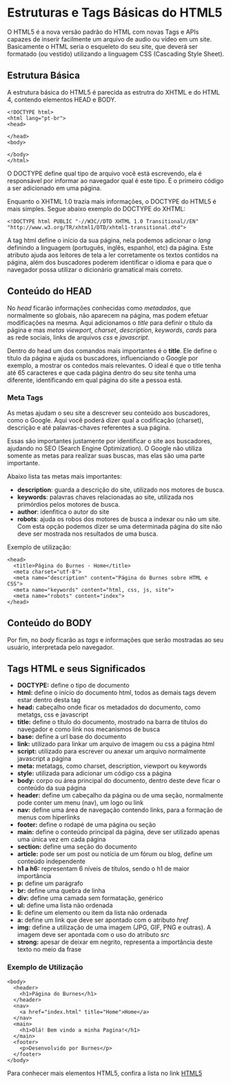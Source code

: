 # Estruturas e Tags Básicas do HTML5

O HTML5 é a nova versão padrão do HTML com novas Tags e APIs capazes de inserir facilmente um arquivo de audio ou vídeo em um site. Basicamente o HTML seria o esqueleto do seu site, que deverá ser formatado (ou vestido) utilizando a linguagem CSS (Cascading Style Sheet).

## Estrutura Básica

A estrutura básica do HTML5 é parecida as estrutra do XHTML e do HTML 4, contendo elementos HEAD e BODY.
```
<!DOCTYPE html>
<html lang="pt-br">
<head>

</head>
<body>

</body>
</html>
```

O DOCTYPE define qual tipo de arquivo você está escrevendo, ela é responsável por informar ao navegador qual é este tipo. É o primeiro código a ser adicionado em uma página.

Enquanto o XHTML 1.0 trazia mais informações, o DOCTYPE do HTML5 é mais simples. Segue abaixo exemplo do DOCTYPE do XHTML:

```
<!DOCTYPE html PUBLIC "-//W3C//DTD XHTML 1.0 Transitional//EN" "http://www.w3.org/TR/xhtml1/DTD/xhtml1-transitional.dtd">
```

A tag html define o início da sua página, nela podemos adicionar o *lang* definindo a linguagem (português, inglês, espanhol, etc) da página. Este atributo ajuda aos leitores de tela a ler corretamente os textos contidos na página, além dos buscadores poderem identificar o idioma e para que o navegador possa utilizar o dicionário gramatical mais correto.

## Conteúdo do HEAD

No *head* ficarão informações conhecidas como *metadados*, que normalmente so globais, não aparecem na página, mas podem efetuar modificações na mesma. Aqui adicionamos o *title* para definir o título da página e mas *metas* *viewport*, *charset*, *description*, *keywords*, *cards* para as rede sociais, links de arquivos *css* e *javascript*.

Dentro do head um dos comandos mais importantes é o **title**. Ele define o título da página e ajuda os buscadores, influenciando o Google por exemplo, a mostrar os contedos mais relevantes. O ideal é que o title tenha até 65 caracteres e que cada página dentro do seu site tenha uma diferente, identificando em qual página do site a pessoa está.

### Meta Tags

As metas ajudam o seu site a descrever seu conteúdo aos buscadores, como o Google. Aqui você poderá dizer qual a codificação (charset), descrição e até palavras-chaves referentes a sua página. 

Essas são importantes justamente por identificar o site aos buscadores, ajudando no SEO (Search Engine Optimization). O Google não utiliza somente as metas para realizar suas buscas, mas elas são uma parte importante.

Abaixo lista tas metas mais importantes:

- **description**: guarda a descrição do site, utilizado nos motores de busca. 
- **keywords**: palavras chaves relacionadas ao site, utilizada nos primórdios pelos motores de busca.
- **author**: idenfitica o autor do site
- **robots**: ajuda os robos dos motores de busca a indexar ou não um site. Com esta opção podemos dizer se uma determinada página do site não deve ser mostrada nos resultados de uma busca.

Exemplo de utilização:

```
<head>
  <title>Página do Burnes - Home</title>
  <meta charset="utf-8">
  <meta name="description" content="Página do Burnes sobre HTML e CSS">
  <meta name="keywords" content="html, css, js, site">
  <meta name="robots" content="index">
</head>
```


## Conteúdo do BODY

Por fim, no *body* ficarão as *tags* e informações que serão mostradas ao seu usuário, interpretada pelo navegador.

## Tags HTML e seus Significados

- **DOCTYPE:** define o tipo de documento
- **html:** define o início do documento html, todos as demais tags devem estar dentro desta tag
- **head:** cabeçalho onde ficar os metadados do documento, como metatgs, css e javascript
- **title:** define o título do documento, mostrado na barra de títulos do navegador e como link nos mecanismos de busca
- **base:** define a url base do documento
- **link:** utilizado para linkar um arquivo de imagem ou css a página html
- **script:** utilizado para escrever ou anexar um arquivo normalmente javascript a página
- **meta:** metatags, como charset, description, viewport ou keywords
- **style:** utilizada para adicionar um código css a página
- **body:** corpo ou área principal do documento, dentro deste deve ficar o conteúdo da sua página
- **header:** define um cabeçalho da página ou de uma seção, normalmente pode conter um menu (nav), um logo ou link
- **nav:**  define uma área de navegação contendo links, para a formação de menus com hiperlinks
- **footer:** define o rodapé de uma página ou seção
- **main:** define o conteúdo principal da página, deve ser utilizado apenas uma única vez em cada página
- **section:** define uma seção do documento
- **article:** pode ser um post ou notícia de um fórum ou blog, define um conteúdo independente
- **h1 a h6:** representam 6 níveis de títulos, sendo o h1 de maior importância
- **p:** define um parágrafo
- **br:** define uma quebra de linha
- **div:** define uma camada sem formatação, genérico
- **ul:** define uma lista não ordenada
- **li:** define um elemento ou item da lista não ordenada
- **a:** define um link que deve ser apontado com o atributo *href*
- **img:** define a utilização de uma imagem (JPG, GIF, PNG e outras). A imagem deve ser apontada com o uso do atributo *src*
- **strong:** apesar de deixar em negrito, representa a importância deste texto no meio da frase

### Exemplo de Utilização

```
<body>
  <header>
    <h1>Página do Burnes</h1>
  </header>
  <nav>
    <a href="index.html" title="Home">Home</a>
  </nav>
  <main>
    <h1>Olá! Bem vindo a minha Pagina!</h1>
  </main>
  <footer>
    <p>Desenvolvido por Burnes</p>
  </footer>
</body>

```

Para conhecer mais elementos HTML5, confira a lista no link [HTML5](https://developer.mozilla.org/pt-BR/docs/Web/HTML/HTML5/HTML5_element_list "HTML Element List")